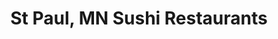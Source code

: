 ---
layout: city
title: St Paul, MN Sushi Restaurants
permalink: /minnesota/st-paul/
stateAbbr: MN
stateName: Minnesota
cityName: St Paul
---
